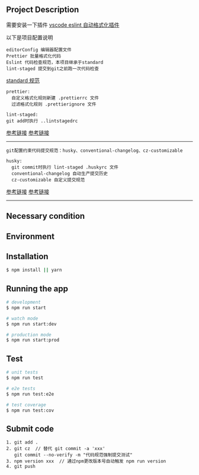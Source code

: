 ## Project Description

需要安装一下插件
[vscode eslint 自动格式化插件](https://marketplace.visualstudio.com/items?itemName=dbaeumer.vscode-eslint)

以下是项目配置说明

```
editorConfig 编辑器配置文件
Prettier 批量格式化代码
Eslint 代码检查规范，本项目继承于standard
lint-staged 提交到git之前跑一次代码检查
```

[standard 规范](https://standardjs.com/rules-zhcn.html)

```
prettier:
  自定义格式化规则新建 .prettierrc 文件
  过滤格式化规则 .prettierignore 文件
```

```
lint-staged:
git add时执行 ..lintstagedrc
```

[参考链接](https://jsonz1993.github.io/2018/03/%E9%A1%B9%E7%9B%AE%E4%BB%A3%E7%A0%81%E8%A7%84%E8%8C%83%E5%B7%A5%E4%BD%9C%E6%B5%81%E2%80%94%E2%80%94editor%E3%80%81prettier%E3%80%81eslint%E3%80%81git-check/)
[参考链接](https://medium.com/@danielhu95/set-up-eslint-pipeline-zh-tw-990d7d9eb68e)

---

```
git配置约束代码提交规范：husky、conventional-changelog、cz-customizable
```

```
husky:
  git commit时执行 lint-staged .huskyrc 文件
  conventional-changelog 自动生产提交历史
  cz-customizable 自定义提交规范
```

[参考链接](https://zhuanlan.zhihu.com/p/69635847)
[参考链接](https://juejin.im/post/5bd2debfe51d457abc710b57)

---

## Necessary condition

## Environment

## Installation

```bash
$ npm install || yarn
```

## Running the app

```bash
# development
$ npm run start

# watch mode
$ npm run start:dev

# production mode
$ npm run start:prod
```

## Test

```bash
# unit tests
$ npm run test

# e2e tests
$ npm run test:e2e

# test coverage
$ npm run test:cov
```

## Submit code

```
1. git add .
2. git cz  // 替代 git commit -a 'xxx'
   git commit --no-verify -m "代码规范强制提交测试"
3. npm version xxx  // 通过npm更改版本号自动触发 npm run version
4. git push
```
